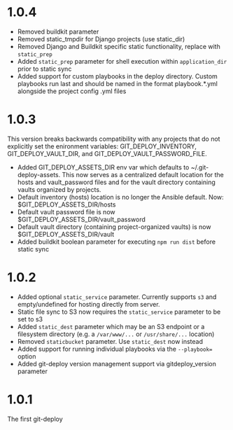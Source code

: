 # 1.0.4

 * Removed buildkit parameter
 * Removed static_tmpdir for Django projects (use static_dir)
 * Removed Django and Buildkit specific static functionality, replace with `static_prep`
 * Added `static_prep` parameter for shell execution within `application_dir` prior to static sync
 * Added support for custom playbooks in the deploy directory. Custom playbooks run last and should be named in the format playbook.*.yml alongside the project config .yml files

# 1.0.3

 This version breaks backwards compatibility with any projects that do not
 explicitly set the enironment variables: GIT_DEPLOY_INVENTORY,
 GIT_DEPLOY_VAULT_DIR, and GIT_DEPLOY_VAULT_PASSWORD_FILE.

 * Added GIT_DEPLOY_ASSETS_DIR env var which defaults to ~/.git-deploy-assets. This
   now serves as a centralized default location for the hosts and vault_password
   files and for the vault directory containing vaults organized by projects.
 * Default inventory (hosts) location is no longer the Ansible default. Now:
   $GIT_DEPLOY_ASSETS_DIR/hosts
 * Default vault password file is now $GIT_DEPLOY_ASSETS_DIR/vault_password
 * Default vault directory (containing project-organized vaults) is now
   $GIT_DEPLOY_ASSETS_DIR/vault
 * Added buildkit boolean parameter for executing `npm run dist` before static sync

# 1.0.2

 * Added optional `static_service` parameter. Currently supports `s3` and empty/undefined for
hosting directly from server.
 * Static file sync to S3 now requires the `static_service` parameter to be set to s3
 * Added `static_dest` parameter which may be an S3 endpoint or a filesystem directory (e.g. a `/var/www/...` or `/usr/share/...` location)
 * Removed `staticbucket` parameter. Use `static_dest` now instead
 * Added support for running individual playbooks via the `--playbook=` option
 * Added git-deploy version management support via gitdeploy_version parameter

# 1.0.1

The first git-deploy
